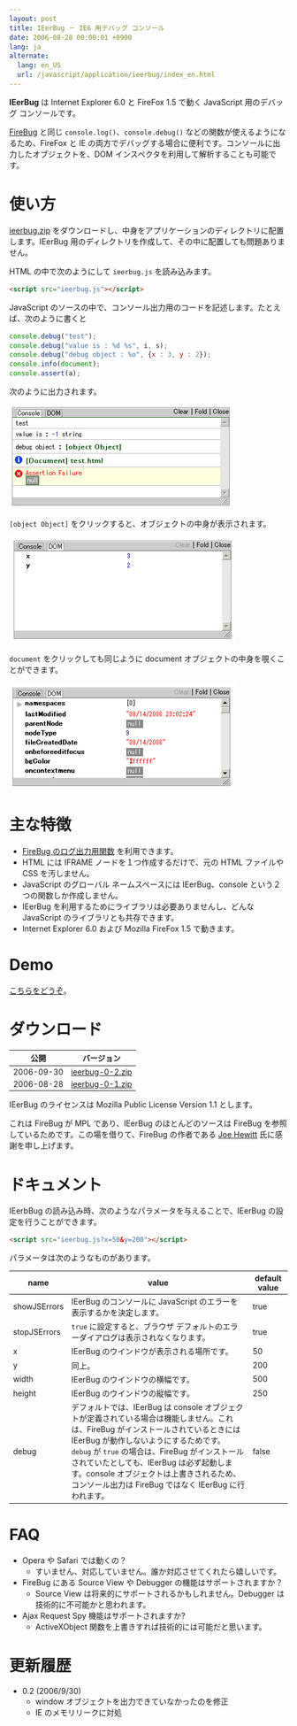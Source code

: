 ```yaml
---
layout: post
title: IEerBug － IE6 用デバッグ コンソール
date: 2006-08-28 00:00:01 +0900
lang: ja
alternate:
  lang: en_US
  url: /javascript/application/ieerbug/index_en.html
---
```

**IEerBug** は Internet Explorer 6.0 と FireFox 1.5 で動く JavaScript 用のデバッグ コンソールです。

[FireBug](https://addons.mozilla.org/firefox/1843/) と同じ `console.log()`、`console.debug()` などの関数が使えるようになるため、FireFox と IE の両方でデバッグする場合に便利です。コンソールに出力したオブジェクトを、DOM インスペクタを利用して解析することも可能です。


使い方
======

<a href="ieerbug-0-2.zip">ieerbug.zip</a> をダウンロードし、中身をアプリケーションのディレクトリに配置します。IEerBug 用のディレクトリを作成して、その中に配置しても問題ありません。

HTML の中で次のようにして `ieerbug.js` を読み込みます。

```html
<script src="ieerbug.js"></script>
```

JavaScript のソースの中で、コンソール出力用のコードを記述します。たとえば、次のように書くと

```javascript
console.debug("test");
console.debug("value is : %d %s", i, s);
console.debug("debug object : %o", {x : 3, y : 2});
console.info(document);
console.assert(a);
```

次のように出力されます。

<img src="screen1.gif" width="403" height="188">

`[object Object]` をクリックすると、オブジェクトの中身が表示されます。

<img src="screen2.gif" width="409" height="193">

`document` をクリックしても同じように document オブジェクトの中身を覗くことができます。

<img src="screen3.gif" width="409" height="193">


主な特徴
========

* [FireBug のログ出力用関数](http://joehewitt.com/software/firebug/docs.php) を利用できます。
* HTML には IFRAME ノードを１つ作成するだけで、元の HTML ファイルや CSS を汚しません。
* JavaScript のグローバル ネームスペースには IEerBug、console という２つの関数しか作成しません。
* IEerBug を利用するためにライブラリは必要ありませんし、どんな JavaScript のライブラリとも共存できます。
* Internet Explorer 6.0 および Mozilla FireFox 1.5 で動きます。


Demo
====

[こちらをどうぞ](./demo/)。


ダウンロード
============

公開      |バージョン
----------|----------
2006-09-30|<a href="ieerbug-0-2.zip">ieerbug-0-2.zip</a>
2006-08-28|<a href="ieerbug-0-1.zip">ieerbug-0-1.zip</a>

IEerBug のライセンスは Mozilla Public License Version 1.1 とします。

これは FireBug が MPL であり、IEerBug のほとんどのソースは FireBug を参照しているためです。この場を借りて、FireBug の作者である <a href="http://www.joehewitt.com/">Joe Hewitt</a> 氏に感謝を申し上げます。


ドキュメント
============

IEerbBug の読み込み時、次のようなパラメータを与えることで、IEerBug の設定を行うことができます。

```html
<script src="ieerbug.js?x=50&y=200"></script>
```

パラメータは次のようなものがあります。

name|value|default value
----|-----|-------------
showJSErrors|IEerBug のコンソールに JavaScript のエラーを表示するかを決定します。|true
stopJSErrors|`true` に設定すると、ブラウザ デフォルトのエラーダイアログは表示されなくなります。|true
x|IEerBug のウインドウが表示される場所です。|50
y|同上。|200
width|IEerBug のウインドウの横幅です。|500
height|IEerBug のウインドウの縦幅です。|250
debug|デフォルトでは、IEerBug は console オブジェクトが定義されている場合は機能しません。これは、FireBug がインストールされているときには IEerBug が動作しないようにするためです。<br>`debug` が `true` の場合は、FireBug がインストールされていたとしても、IEerBug は必ず起動します。console オブジェクトは上書きされるため、コンソール出力は FireBug ではなく IEerBug に行われます。|false


FAQ
===

* Opera や Safari では動くの？
  * すいません、対応していません。誰か対応させてくれたら嬉しいです。
* FireBug にある Source View や Debugger の機能はサポートされますか？
  * Source View は将来的にサポートされるかもしれません。Debugger は技術的に不可能かと思われます。
* Ajax Request Spy 機能はサポートされますか?
  * ActiveXObject 関数を上書きすれば技術的には可能だと思います。


更新履歴
========

* 0.2 (2006/9/30)
  * window オブジェクトを出力できていなかったのを修正
  * IE のメモリリークに対処
